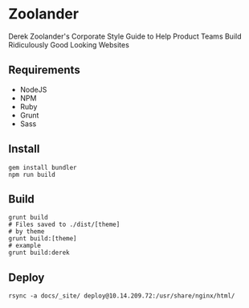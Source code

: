 # Zoolander

Derek Zoolander's Corporate Style Guide to Help Product Teams Build Ridiculously Good Looking Websites


## Requirements

* NodeJS
* NPM
* Ruby
* Grunt
* Sass

## Install

```
gem install bundler
npm run build
```

## Build

```
grunt build
# Files saved to ./dist/[theme]
# by theme
grunt build:[theme]
# example
grunt build:derek
```

## Deploy

```
rsync -a docs/_site/ deploy@10.14.209.72:/usr/share/nginx/html/
```


